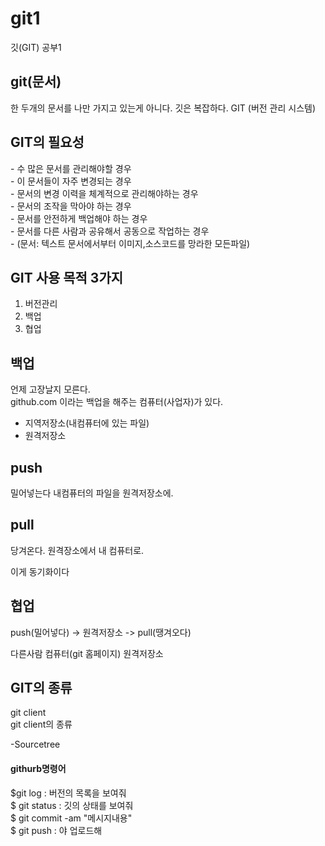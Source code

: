 # git1
깃(GIT) 공부1



<h2>git(문서)</h2>
한 두개의 문서를 나만 가지고 있는게 아니다. 
깃은 복잡하다.
GIT (버전 관리 시스템)

<h2>GIT의 필요성</h2>
- 수 많은 문서를 관리해야할 경우<br>
- 이 문서들이 자주 변경되는 경우<br>
- 문서의 변경 이력을 체계적으로 관리해야하는 경우<br>
- 문서의 조작을 막아야 하는 경우<br>
- 문서를 안전하게 백업해야 하는 경우<br>
- 문서를 다른 사람과 공유해서 공동으로 작업하는 경우<br>
- (문서: 텍스트 문서에서부터 이미지,소스코드를 망라한 모든파일)<br>

<h2>GIT 사용 목적 3가지</h2>

1. 버전관리 
2. 백업 
3. 협업


<h2>백업</h2>

언제 고장날지 모른다.<br>
github.com 이라는 백업을 해주는 컴퓨터(사업자)가 있다.<br>


- 지역저장소(내컴퓨터에 있는 파일)<br>
- 원격저장소<br>

<h2>push</h2>
밀어넣는다 내컴퓨터의 파일을 원격저장소에.
<h2>pull</h2>
당겨온다. 원격장소에서 내 컴퓨터로.
<p>이게 동기화이다</p>


<h2>협업</h2>
push(밀어넣다) -> 원격저장소 -> pull(땡겨오다)<br>

다른사람 컴퓨터(git 홈페이지) 원격저장소 <br>

<h2>GIT의 종류</h2>
git client<br>
git client의 종류<br>

-Sourcetree<br>

<h4>githurb명령어 </h4>
$git log : 버전의 목록을 보여줘 <br>
$ git status : 깃의 상태를 보여줘 <br>
$ git commit -am "메시지내용" <br>
$ git push : 야 업로드해 <br>


